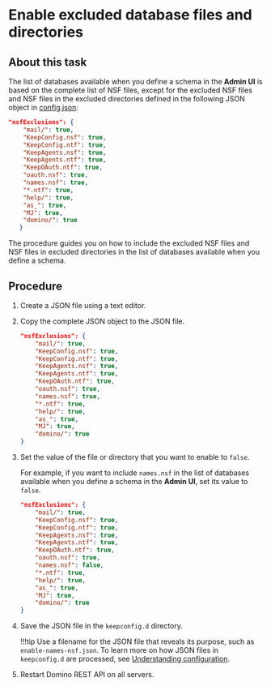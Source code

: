 # Enable excluded database files and directories

## About this task

The list of databases available when you define a schema in the **Admin UI** is based on the complete list of NSF files, except for the excluded NSF files and NSF files in the excluded directories defined in the following JSON object in [config.json](../../references/security/configjson.md):

```json 
"nsfExclusions": {
    "mail/": true,
    "KeepConfig.nsf": true,
    "KeepConfig.ntf": true,
    "KeepAgents.nsf": true,
    "KeepAgents.ntf": true,
    "KeepOAuth.ntf": true,
    "oauth.nsf": true,
    "names.nsf": true,
    "*.ntf": true,
    "help/": true,
    "as_": true,
    "MJ": true,
    "domino/": true
   }
```

The procedure guides you on how to include the excluded NSF files and NSF files in excluded directories in the list of databases available when you define a schema.

## Procedure

1. Create a JSON file using a text editor.
2. Copy the complete JSON object to the JSON file.
 
    ```json
    "nsfExclusions": {
        "mail/": true,
        "KeepConfig.nsf": true,
        "KeepConfig.ntf": true,
        "KeepAgents.nsf": true,
        "KeepAgents.ntf": true,
        "KeepOAuth.ntf": true,
        "oauth.nsf": true,
        "names.nsf": true,
        "*.ntf": true,
        "help/": true,
        "as_": true,
        "MJ": true,
        "domino/": true
    }
    ```

3. Set the value of the file or directory that you want to enable to `false`.

    For example, if you want to include `names.nsf` in the list of databases available when you define a schema in the **Admin UI**, set its value to `false`.

    ```json
    "nsfExclusions": {
        "mail/": true,
        "KeepConfig.nsf": true,
        "KeepConfig.ntf": true,
        "KeepAgents.nsf": true,
        "KeepAgents.ntf": true,
        "KeepOAuth.ntf": true,
        "oauth.nsf": true,
        "names.nsf": false,
        "*.ntf": true,
        "help/": true,
        "as_": true,
        "MJ": true,
        "domino/": true
    }
    ```

4. Save the JSON file in the `keepconfig.d` directory.
 
    !!!tip
        Use a filename for the JSON file that reveals its purpose, such as `enable-names-nsf.json`. To learn more on how JSON files in `keepconfig.d` are processed, see [Understanding configuration](../production/configparam.md#understanding-configuration).
 
5. Restart Domino REST API on all servers.